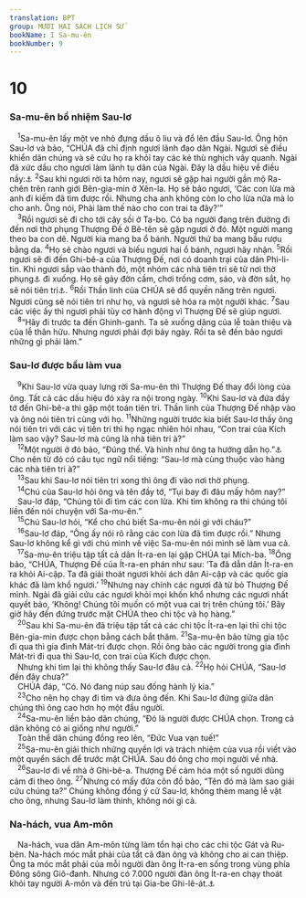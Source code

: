 ```yaml
---
translation: BPT
group: MƯƠI HAI SÁCH LỊCH SỬ
bookName: I Sa-mu-ên 
bookNumber: 9
---
```


<div class="title"><h1>10</h1><h3>Sa-mu-ên bổ nhiệm Sau-lơ</h3></div>
<span class="verse 1sa_10_1"> <sup>1</sup>Sa-mu-ên lấy một ve nhỏ đựng dầu ô liu và đổ lên đầu Sau-lơ. Ông hôn Sau-lơ và bảo, “CHÚA đã chỉ định ngươi lãnh đạo dân Ngài. Ngươi sẽ điều khiển dân chúng và sẽ cứu họ ra khỏi tay các kẻ thù nghịch vây quanh. Ngài đã xức dầu cho ngươi làm lãnh tụ dân của Ngài. Đây là dấu hiệu về điều nầy:<a data-toggle="tooltip" data-placement="bottom" title="Phần nầy trích trong bản cổ Hi-lạp.">⚓</a></span>
<span class="verse 1sa_10_2"><sup>2</sup>Sau khi ngươi rời ta hôm nay, ngươi sẽ gặp hai người gần mộ Ra-chên trên ranh giới Bên-gia-min ở Xên-la. Họ sẽ bảo ngươi, ‘Các con lừa mà anh đi kiếm đã tìm được rồi. Nhưng cha anh không còn lo cho lừa nữa mà lo cho anh. Ông nói, Phải làm thế nào cho con trai ta đây?’”<br/></span>
<span class="verse 1sa_10_3"> <sup>3</sup>Rồi ngươi sẽ đi cho tới cây sồi ở Ta-bo. Có ba người đang trên đường đi đến nơi thờ phụng Thượng Đế ở Bê-tên sẽ gặp ngươi ở đó. Một người mang theo ba con dê. Người kia mang ba ổ bánh. Người thứ ba mang bầu rượu bằng da.</span>
<span class="verse 1sa_10_4"><sup>4</sup>Họ sẽ chào ngươi và biếu ngươi hai ổ bánh, ngươi hãy nhận.</span>
<span class="verse 1sa_10_5"><sup>5</sup>Rồi ngươi sẽ đi đến Ghi-bê-a của Thượng Đế, nơi có doanh trại của dân Phi-li-tin. Khi ngươi sắp vào thành đó, một nhóm các nhà tiên tri sẽ từ nơi thờ phụng<a data-toggle="tooltip" data-placement="bottom" title="Hay “nơi cao” tức là những nơi dùng để thờ phụng Thượng Đế hay các thần giả. Những nơi nầy thường là trên các ngọn đồi hay đỉnh núi.">⚓</a> đi xuống. Họ sẽ gảy đờn cầm, chơi trống cơm, sáo, và đờn sắt, họ sẽ nói tiên tri<a data-toggle="tooltip" data-placement="bottom" title="Thường có nghĩa là “nói thay cho Thượng Đế.” Nhưng đây cũng có thể có nghĩa là Thần Linh của Thượng Đế nhập vào những người ấy khiến họ ca hát và nhảy múa. Xem thêm các câu 11, 13.">⚓</a>.</span>
<span class="verse 1sa_10_6"><sup>6</sup>Rồi Thần linh của CHÚA sẽ đổ quyền năng trên ngươi. Ngươi cũng sẽ nói tiên tri như họ, và ngươi sẽ hóa ra một người khác.</span>
<span class="verse 1sa_10_7"><sup>7</sup>Sau các việc ấy thì ngươi phải tùy cơ hành động vì Thượng Đế sẽ giúp ngươi.<br/></span>
<span class="verse 1sa_10_8"> <sup>8</sup>“Hãy đi trước ta đến Ghinh-ganh. Ta sẽ xuống dâng của lễ toàn thiêu và của lễ thân hữu. Nhưng ngươi phải đợi bảy ngày. Rồi ta sẽ đến bảo ngươi những gì phải làm.”<br/></span>
<div class="title"><h3>Sau-lơ được bầu làm vua</h3></div>
<span class="verse 1sa_10_9"> <sup>9</sup>Khi Sau-lơ vừa quay lưng rời Sa-mu-ên thì Thượng Đế thay đổi lòng của ông. Tất cả các dấu hiệu đó xảy ra nội trong ngày.</span>
<span class="verse 1sa_10_10"><sup>10</sup>Khi Sau-lơ và đứa đầy tớ đến Ghi-bê-a thì gặp một toán tiên tri. Thần linh của Thượng Đế nhập vào và ông nói tiên tri cùng với họ.</span>
<span class="verse 1sa_10_11"><sup>11</sup>Những người trước kia biết Sau-lơ thấy ông nói tiên tri với các vị tiên tri thì họ ngạc nhiên hỏi nhau, “Con trai của Kích làm sao vậy? Sau-lơ mà cũng là nhà tiên tri à?”<br/></span>
<span class="verse 1sa_10_12"> <sup>12</sup>Một người ở đó bảo, “Đúng thế. Và hình như ông ta hướng dẫn họ.”<a data-toggle="tooltip" data-placement="bottom" title="Nguyên văn, “Cha của họ là ai?” Thường thường người dạy và hướng dẫn các nhà tiên tri thường được gọi là “cha.”">⚓</a> Cho nên từ đó có câu tục ngữ nổi tiếng: “Sau-lơ mà cùng thuộc vào hàng các nhà tiên tri à?”<br/></span>
<span class="verse 1sa_10_13"> <sup>13</sup>Sau khi Sau-lơ nói tiên tri xong thì ông đi vào nơi thờ phụng.<br/></span>
<span class="verse 1sa_10_14"> <sup>14</sup>Chú của Sau-lơ hỏi ông và tên đầy tớ, “Tụi bay đi đâu mấy hôm nay?”<br/> Sau-lơ đáp, “Chúng tôi đi tìm các con lừa. Khi tìm không ra thì chúng tôi liền đến nói chuyện với Sa-mu-ên.”<br/></span>
<span class="verse 1sa_10_15"> <sup>15</sup>Chú Sau-lơ hỏi, “Kể cho chú biết Sa-mu-ên nói gì với cháu?”<br/></span>
<span class="verse 1sa_10_16"> <sup>16</sup>Sau-lơ đáp, “Ông ấy nói rõ rằng các con lừa đã tìm được rồi.” Nhưng Sau-lơ không kể gì với chú mình về việc Sa-mu-ên nói mình sẽ làm vua cả.<br/></span>
<span class="verse 1sa_10_17"> <sup>17</sup>Sa-mu-ên triệu tập tất cả dân Ít-ra-en lại gặp CHÚA tại Mích-ba.</span>
<span class="verse 1sa_10_18"><sup>18</sup>Ông bảo, “CHÚA, Thượng Đế của Ít-ra-en phán như sau: ‘Ta đã dẫn dân Ít-ra-en ra khỏi Ai-cập. Ta đã giải thoát ngươi khỏi ách dân Ai-cập và các quốc gia khác đã làm khổ ngươi.’</span>
<span class="verse 1sa_10_19"><sup>19</sup>Nhưng nay chính các ngươi đã từ bỏ Thượng Đế mình. Ngài đã giải cứu các ngươi khỏi mọi khốn khổ nhưng các ngươi nhất quyết bảo, ‘Không! Chúng tôi muốn có một vua cai trị trên chúng tôi.’ Bây giờ hãy đến đứng trước mặt CHÚA theo chi tộc và họ hàng.”<br/></span>
<span class="verse 1sa_10_20"> <sup>20</sup>Sau khi Sa-mu-ên đã triệu tập tất cả các chi tộc Ít-ra-en lại thì chi tộc Bên-gia-min được chọn bằng cách bắt thăm.</span>
<span class="verse 1sa_10_21"><sup>21</sup>Sa-mu-ên bảo từng gia tộc đi qua thì gia đình Mát-tri được chọn. Rồi ông bảo các người trong gia đình Mát-tri đi qua thì Sau-lơ, con trai của Kích được chọn.<br/> Nhưng khi tìm lại thì không thấy Sau-lơ đâu cả.</span>
<span class="verse 1sa_10_22"><sup>22</sup>Họ hỏi CHÚA, “Sau-lơ đến đây chưa?”<br/> CHÚA đáp, “Có. Nó đang núp sau đống hành lý kia.”<br/></span>
<span class="verse 1sa_10_23"> <sup>23</sup>Cho nên họ chạy đi tìm và đưa ông đến. Khi Sau-lơ đứng giữa dân chúng thì ông cao hơn họ một đầu người.<br/></span>
<span class="verse 1sa_10_24"> <sup>24</sup>Sa-mu-ên liền bảo dân chúng, “Đó là người được CHÚA chọn. Trong cả dân không có ai giống như người.”<br/> Toàn thể dân chúng đồng reo lên, “Đức Vua vạn tuế!”<br/></span>
<span class="verse 1sa_10_25"> <sup>25</sup>Sa-mu-ên giải thích những quyền lợi và trách nhiệm của vua rồi viết vào một quyển sách để trước mặt CHÚA. Sau đó ông cho mọi người về nhà.<br/></span>
<span class="verse 1sa_10_26"> <sup>26</sup>Sau-lơ đi về nhà ở Ghi-bê-a. Thượng Đế cảm hóa một số người dũng cảm đi theo ông.</span>
<span class="verse 1sa_10_27"><sup>27</sup>Nhưng có mấy đứa côn đồ bảo, “Tên đó mà làm sao giải cứu chúng ta?” Chúng không đồng ý cử Sau-lơ, không thèm mang lễ vật cho ông, nhưng Sau-lơ làm thinh, không nói gì cả.<br/></span>
<div class="title"><h3>Na-hách, vua Am-môn</h3></div>
<span class="verse 1sa_10_27"> Na-hách, vua dân Am-môn từng làm tổn hại cho các chi tộc Gát và Ru-bên. Na-hách móc mắt phải của tất cả đàn ông và không cho ai can thiệp. Ông ta móc mắt phải của mỗi người đàn ông Ít-ra-en sống trong vùng phía Đông sông Giô-đanh. Nhưng có 7.000 người đàn ông Ít-ra-en chạy thoát khỏi tay người A-môn và đến trú tại Gia-be Ghi-lê-át.<a data-toggle="tooltip" data-placement="bottom" title="Phần nầy có trong vài bản cổ và trong cuộn sách Hê-bơ-rơ tìm được ở khu Câm-rân nhưng không có trong bản Hê-bơ-rơ tiêu chuẩn.">⚓</a><br/></span>
